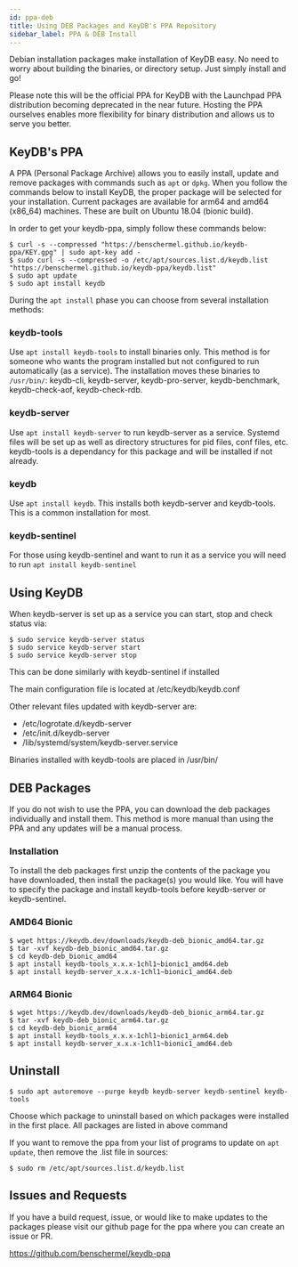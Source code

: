 ```yaml
---
id: ppa-deb
title: Using DEB Packages and KeyDB's PPA Repository
sidebar_label: PPA & DEB Install
---
```


<div id="blog_body">

Debian installation packages make installation of KeyDB easy. No need to worry about building the binaries, or directory setup. Just simply install and go!

Please note this will be the official PPA for KeyDB with the Launchpad PPA distribution becoming deprecated in the near future. Hosting the PPA ourselves enables more flexibility for binary distribution and allows us to serve you better. 

## KeyDB's PPA

A PPA (Personal Package Archive) allows you to easily install, update and remove packages with commands such as `apt` or `dpkg`. When you follow the commands below to install KeyDB, the proper package will be selected for your installation. Current packages are available for arm64 and amd64 (x86_64) machines. These are built on Ubuntu 18.04 (bionic build).

In order to get your keydb-ppa, simply follow these commands below:
```
$ curl -s --compressed "https://benschermel.github.io/keydb-ppa/KEY.gpg" | sudo apt-key add -
$ sudo curl -s --compressed -o /etc/apt/sources.list.d/keydb.list "https://benschermel.github.io/keydb-ppa/keydb.list"
$ sudo apt update
$ sudo apt install keydb
```

During the `apt install` phase you can choose from several installation methods:

### keydb-tools
Use `apt install keydb-tools` to install binaries only. This method is for someone who wants the program installed but not configured to run automatically (as a service). The installation moves these binaries to `/usr/bin/`: keydb-cli, keydb-server, keydb-pro-server, keydb-benchmark, keydb-check-aof, keydb-check-rdb.

### keydb-server
Use `apt install keydb-server` to run keydb-server as a service. Systemd files will be set up as well as directory structures for pid files, conf files, etc. keydb-tools is a dependancy for this package and will be installed if not already.

### keydb
Use `apt install keydb`. This installs both keydb-server and keydb-tools. This is a common installation for most.

### keydb-sentinel
For those using keydb-sentinel and want to run it as a service you will need to run `apt install keydb-sentinel`

## Using KeyDB

When keydb-server is set up as a service you can start, stop and check status via:
```
$ sudo service keydb-server status
$ sudo service keydb-server start
$ sudo service keydb-server stop
```
This can be done similarly with keydb-sentinel if installed

The main configuration file is located at /etc/keydb/keydb.conf

Other relevant files updated with keydb-server are:
* /etc/logrotate.d/keydb-server
* /etc/init.d/keydb-server
* /lib/systemd/system/keydb-server.service

Binaries installed with keydb-tools are placed in /usr/bin/


## DEB Packages

If you do not wish to use the PPA, you can download the deb packages individually and install them. This method is more manual than using the PPA and any updates will be a manual process.

### Installation
To install the deb packages first unzip the contents of the package you have downloaded, then install the package(s) you would like. You will have to specify the package and install keydb-tools before keydb-server or keydb-sentinel.

### AMD64 Bionic
```
$ wget https://keydb.dev/downloads/keydb-deb_bionic_amd64.tar.gz
$ tar -xvf keydb-deb_bionic_amd64.tar.gz
$ cd keydb-deb_bionic_amd64
$ apt install keydb-tools_x.x.x-1chl1~bionic1_amd64.deb
$ apt install keydb-server_x.x.x-1chl1~bionic1_amd64.deb
```
### ARM64 Bionic
```
$ wget https://keydb.dev/downloads/keydb-deb_bionic_arm64.tar.gz
$ tar -xvf keydb-deb_bionic_arm64.tar.gz
$ cd keydb-deb_bionic_arm64
$ apt install keydb-tools_x.x.x-1chl1~bionic1_arm64.deb
$ apt install keydb-server_x.x.x-1chl1~bionic1_amd64.deb
```

## Uninstall
```
$ sudo apt autoremove --purge keydb keydb-server keydb-sentinel keydb-tools
```
Choose which package to uninstall based on which packages were installed in the first place. All packages are listed in above command

If you want to remove the ppa from your list of programs to update on `apt update`, then remove the .list file in sources:
```
$ sudo rm /etc/apt/sources.list.d/keydb.list
```

## Issues and Requests

If you have a build request, issue, or would like to make updates to the packages please visit our github page for the ppa where you can create an issue or PR. 

https://github.com/benschermel/keydb-ppa


</div>
